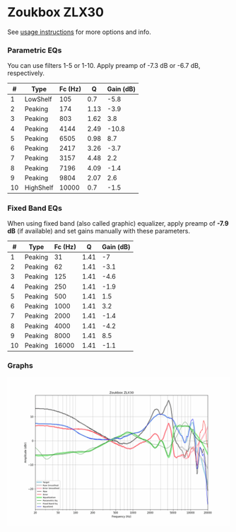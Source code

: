 # Zoukbox ZLX30
See [usage instructions](https://github.com/jaakkopasanen/AutoEq#usage) for more options and info.

### Parametric EQs
You can use filters 1-5 or 1-10. Apply preamp of -7.3 dB or -6.7 dB, respectively.

|   # | Type      |   Fc (Hz) |    Q |   Gain (dB) |
|-----|-----------|-----------|------|-------------|
|   1 | LowShelf  |       105 | 0.7  |        -5.8 |
|   2 | Peaking   |       174 | 1.13 |        -3.9 |
|   3 | Peaking   |       803 | 1.62 |         3.8 |
|   4 | Peaking   |      4144 | 2.49 |       -10.8 |
|   5 | Peaking   |      6505 | 0.98 |         8.7 |
|   6 | Peaking   |      2417 | 3.26 |        -3.7 |
|   7 | Peaking   |      3157 | 4.48 |         2.2 |
|   8 | Peaking   |      7196 | 4.09 |        -1.4 |
|   9 | Peaking   |      9804 | 2.07 |         2.6 |
|  10 | HighShelf |     10000 | 0.7  |        -1.5 |

### Fixed Band EQs
When using fixed band (also called graphic) equalizer, apply preamp of **-7.9 dB** (if available) and set gains manually with these parameters.

|   # | Type    |   Fc (Hz) |    Q |   Gain (dB) |
|-----|---------|-----------|------|-------------|
|   1 | Peaking |        31 | 1.41 |        -7   |
|   2 | Peaking |        62 | 1.41 |        -3.1 |
|   3 | Peaking |       125 | 1.41 |        -4.6 |
|   4 | Peaking |       250 | 1.41 |        -1.9 |
|   5 | Peaking |       500 | 1.41 |         1.5 |
|   6 | Peaking |      1000 | 1.41 |         3.2 |
|   7 | Peaking |      2000 | 1.41 |        -1.4 |
|   8 | Peaking |      4000 | 1.41 |        -4.2 |
|   9 | Peaking |      8000 | 1.41 |         8.5 |
|  10 | Peaking |     16000 | 1.41 |        -1.1 |

### Graphs
![](./Zoukbox%20ZLX30.png)
